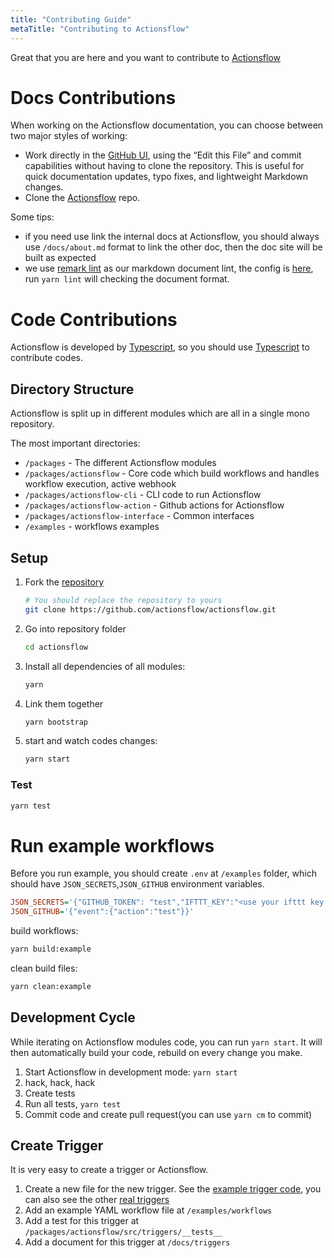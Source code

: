 ```yaml
---
title: "Contributing Guide"
metaTitle: "Contributing to Actionsflow"
---
```


Great that you are here and you want to contribute to [Actionsflow](https://github.com/actionsflow/actionsflow)

# Docs Contributions

When working on the Actionsflow documentation, you can choose between two major styles of working:

- Work directly in the [GitHub UI](https://github.com/actionsflow/actionsflow/tree/master/docs), using the “Edit this File” and commit capabilities without having to clone the repository. This is useful for quick documentation updates, typo fixes, and lightweight Markdown changes.
- Clone the [Actionsflow](https://github.com/actionsflow/actionsflow) repo.

Some tips:

- if you need use link the internal docs at Actionsflow, you should always use `/docs/about.md` format to link the other doc, then the doc site will be built as expected
- we use [remark lint](https://github.com/remarkjs/remark-lint) as our markdown document lint, the config is [here](https://github.com/actionsflow/actionsflow/blob/master/.remarkrc.js), run `yarn lint` will checking the document format.

# Code Contributions

Actionsflow is developed by [Typescript](https://www.typescriptlang.org/), so you should use [Typescript](https://www.typescriptlang.org/) to contribute codes.

## Directory Structure

Actionsflow is split up in different modules which are all in a single mono repository.

The most important directories:

- `/packages` - The different Actionsflow modules
- `/packages/actionsflow` - Core code which build workflows and handles workflow execution, active webhook
- `/packages/actionsflow-cli` - CLI code to run Actionsflow
- `/packages/actionsflow-action` - Github actions for Actionsflow
- `/packages/actionsflow-interface` - Common interfaces
- `/examples` - workflows examples

## Setup

1. Fork the [repository](https://github.com/actionsflow/actionsflow)

   ```bash
   # You should replace the repository to yours
   git clone https://github.com/actionsflow/actionsflow.git
   ```

1. Go into repository folder

   ```bash
   cd actionsflow
   ```

1. Install all dependencies of all modules:

   ```bash
   yarn
   ```

1. Link them together

   ```bash
   yarn bootstrap
   ```

1. start and watch codes changes:

   ```bash
   yarn start
   ```

### Test

```bash
yarn test

```

# Run example workflows

Before you run example, you should create `.env` at `/examples` folder, which should have `JSON_SECRETS`,`JSON_GITHUB` environment variables.

```ini
JSON_SECRETS='{"GITHUB_TOKEN": "test","IFTTT_KEY":"<use your ifttt key replace>","TELEGRAM_BOT_TOKEN":"<use your telegram token replace>"}'
JSON_GITHUB='{"event":{"action":"test"}}'
```

build workflows:

```bash
yarn build:example
```

clean build files:

```bash
yarn clean:example
```

## Development Cycle

While iterating on Actionsflow modules code, you can run `yarn start`. It will then
automatically build your code, rebuild on every change you make.

1.  Start Actionsflow in development mode: `yarn start`
1.  hack, hack, hack
1.  Create tests
1.  Run all tests, `yarn test`
1.  Commit code and create pull request(you can use `yarn cm` to commit)

## Create Trigger

It is very easy to create a trigger or Actionsflow.

1. Create a new file for the new trigger. See the [example trigger code](https://github.com/actionsflow/actionsflow/blob/master/examples/triggers/example.ts), you can also see the other [real triggers](https://github.com/actionsflow/actionsflow/tree/master/packages/actionsflow/src/triggers)
1. Add an example YAML workflow file at `/examples/workflows`
1. Add a test for this trigger at `/packages/actionsflow/src/triggers/__tests__`
1. Add a document for this trigger at `/docs/triggers`
